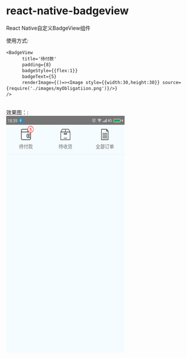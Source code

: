 # react-native-badgeview
React Native自定义BadgeView组件

使用方式:<br>

``` 
<BadgeView
      title='待付款'
      padding={8}
      badgeStyle={{flex:1}}
      badgeText={5}
      renderImage={()=><Image style={{width:30,height:30}} source={require('./images/myObligatiion.png')}/>}
/>
``` 

<br>
效果图：:
<br>
<img src="https://github.com/jjhappyforever/react-native-badgeview/blob/master/screenshots/badgeview.png" width="320" height="640">
